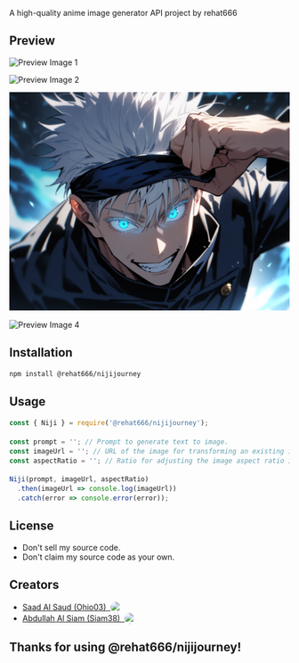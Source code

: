 A high-quality anime image generator API project by rehat666

## Preview

![Preview Image 1](./images/image_1.png)

![Preview Image 2](./images/image_2.png)

![Preview Image 3](./images/image_3.png)

![Preview Image 4](./images/image_4.png)


## Installation

```
npm install @rehat666/nijijourney
```
## Usage

```javascript
const { Niji } = require('@rehat666/nijijourney');

const prompt = ''; // Prompt to generate text to image.
const imageUrl = ''; // URL of the image for transforming an existing image with prompt.
const aspectRatio = ''; // Ratio for adjusting the image aspect ratio in text to image not recommended for transforming existing images.

Niji(prompt, imageUrl, aspectRatio)
  .then(imageUrl => console.log(imageUrl))
  .catch(error => console.error(error));
```

## License
- Don't sell my source code.
- Don't claim my source code as your own.

## Creators
- <div style="display: flex; align-items: center;"><a href="https://github.com/Ohio03">Saad Al Saud (Ohio03)&nbsp;&nbsp;</a> <img src="https://github.com/Ohio03.png" width="20" height="20" style="border-radius:50%; margin-top: px;" alt="Ohio03"></div>
- <div style="display: flex; align-items: center;"><a href="https://github.com/siam38">Abdullah Al Siam (Siam38)&nbsp;&nbsp;</a> <img src="https://github.com/siam38.png" width="20" height="20" style="border-radius:50%; margin-top: px;" alt="siam38"></div>

## Thanks for using @rehat666/nijijourney!


